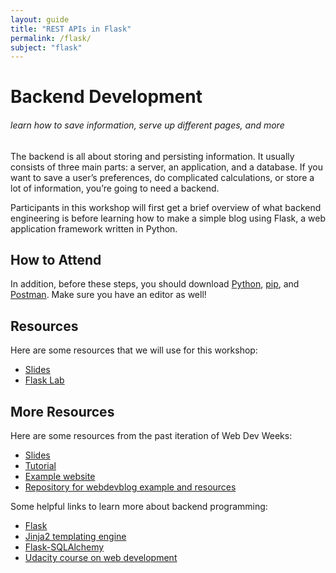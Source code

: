 ```yaml
---
layout: guide
title: "REST APIs in Flask"
permalink: /flask/
subject: "flask"
---
```


# Backend Development

###### learn how to save information, serve up different pages, and more

The backend is all about storing and persisting information.  It usually
consists of three main parts: a server, an application, and a database. If you
want to save a user’s preferences, do complicated calculations, or store a lot
of information, you’re going to need a backend.

Participants in this workshop will first get a brief overview of what backend
engineering is before learning how to make a simple blog using Flask, a web
application framework written in Python.


## How to Attend

In addition, before these steps, you should download [Python](https://www.python.org/downloads/), [pip](https://pip.pypa.io/en/stable/installing/), and [Postman](https://www.postman.com/downloads/). Make sure you have an editor as well!

## Resources

Here are some resources that we will use for this workshop:

- [Slides](https://docs.google.com/presentation/d/1PTjdVvNFjh2FI64JupVmVFjXdqBEltiEaRV5EcblGTI/edit?usp=sharing)
- [Flask Lab](https://github.com/pranavaddepalli/wdw-demo)

## More Resources

Here are some resources from the past iteration of Web Dev Weeks:

- [Slides](https://github.com/anbenson/webdevblog/raw/master/resources/WebDevWeeks-Backend.pdf)
- [Tutorial](https://docs.google.com/document/d/1dUa36KFGPPwruOIOxDfKkVyqf5ZboZ0AiHdyNYniFWA/edit?pli=1)
- [Example website](http://webdevblog.herokuapp.com/)
- [Repository for webdevblog example and resources](https://github.com/anbenson/webdevblog)

Some helpful links to learn more about backend programming:

- [Flask](http://flask.pocoo.org/)
- [Jinja2 templating engine](http://jinja.pocoo.org/)
- [Flask-SQLAlchemy](http://pythonhosted.org/Flask-SQLAlchemy/quickstart.html)
- [Udacity course on web development](https://www.udacity.com/course/cs253)
